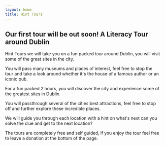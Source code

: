 ```yaml
---
layout: home
title: Hint Tours
---
```



## Our first tour will be out soon! A Literacy Tour around Dublin

Hint Tours we will take you on a fun packed tour around Dublin, you will visit some of the great sites in the city.

You will pass many museums and places of interest, feel free to stop the tour and take a look around whether it's the house of a famous author or an iconic pub.

For a fun packed 2 hours, you will discover the city and experience some of the greatest sites in Dublin.

You will passthrough several of the cities best attractions, feel free to stop off and further explore these incredible places.

We will guide you through each location with a hint on what's next can you solve the clue and get to the next location?

The tours are completely free and self guided, if you enjoy the tour feel free to leave a donation at the bottom of the page.
